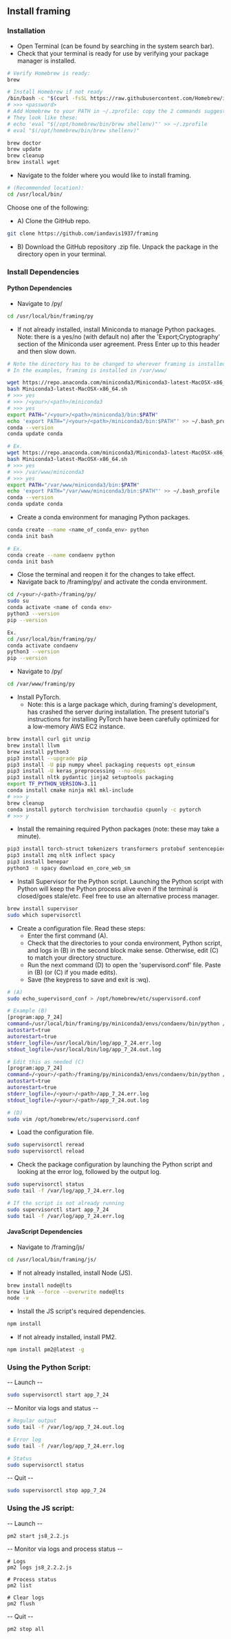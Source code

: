 ## Install framing
### Installation
- Open Terminal (can be found by searching in the system search bar). 
- Check that your terminal is ready for use by verifying your package manager is installed.


```bash
# Verify Homebrew is ready:
brew

# Install Homebrew if not ready
/bin/bash -c "$(curl -fsSL https://raw.githubusercontent.com/Homebrew/install/HEAD/install.sh)"
# >>> <password>
# Add Homebrew to your PATH in ~/.zprofile: copy the 2 commands suggested by Homebrew
# They look like these:
# echo 'eval "$(/opt/homebrew/bin/brew shellenv)"' >> ~/.zprofile
# eval "$(/opt/homebrew/bin/brew shellenv)"

brew doctor
brew update
brew cleanup
brew install wget
```


- Navigate to the folder where you would like to install framing.
```bash
# (Recommended location):
cd /usr/local/bin/
```

Choose one of the following:
 - A) Clone the GitHub repo.
```bash
git clone https://github.com/iandavis1937/framing
```
- B) Download the GitHub repository .zip file. Unpack the package in the directory open in your terminal.
 


### Install Dependencies
 #### Python Dependencies
- Navigate to /py/
```bash
cd /usr/local/bin/framing/py
```
-  If not already installed, install Miniconda to manage Python packages. Note: there is a yes/no (with default no) after the 'Export;Cryptography' section of the Miniconda user agreement. Press Enter up to this header and then slow down.

```bash
# Note the directory has to be changed to wherever framing is installed. 
# In the examples, framing is installed in /var/www/ 

wget https://repo.anaconda.com/miniconda3/Miniconda3-latest-MacOSX-x86_64.sh
bash Miniconda3-latest-MacOSX-x86_64.sh
# >>> yes
# >>> /<your>/<path>/miniconda3
# >>> yes
export PATH="/<your>/<path>/miniconda3/bin:$PATH"
echo 'export PATH="/<your>/<path>/miniconda3/bin:$PATH"' >> ~/.bash_profile
conda --version
conda update conda

# Ex.
wget https://repo.anaconda.com/miniconda3/Miniconda3-latest-MacOSX-x86_64.sh
bash Miniconda3-latest-MacOSX-x86_64.sh
# >>> yes
# >>> /var/www/miniconda3
# >>> yes
export PATH="/var/www/miniconda3/bin:$PATH"
echo 'export PATH="/var/www/miniconda3/bin:$PATH"' >> ~/.bash_profile
conda --version
conda update conda
```

- Create a conda environment for managing Python packages.

```bash
conda create --name <name_of_conda_env> python
conda init bash

# Ex.
conda create --name condaenv python
conda init bash
```
- Close the terminal and reopen it for the changes to take effect.
- Navigate back to /framing/py/ and activate the conda environment.
```bash
cd /<your>/<path>/framing/py/
sudo su
conda activate <name of conda env>
python3 --version
pip --version

Ex.
cd /usr/local/bin/framing/py/
conda activate condaenv
python3 --version
pip --version
```
- Navigate to /py/
```bash
cd /var/www/framing/py
```
- Install PyTorch. 
	- Note: this is a large package which, during framing's development, has crashed the server during installation. The present tutorial's instructions for installing PyTorch have been carefully optimized for a low-memory AWS EC2 instance.
```bash
brew install curl git unzip
brew install llvm
brew install python3
pip3 install --upgrade pip
pip3 install -U pip numpy wheel packaging requests opt_einsum
pip3 install -U keras_preprocessing --no-deps
pip3 install nltk pydantic jinja2 setuptools packaging
export TF_PYTHON_VERSION=3.11
conda install cmake ninja mkl mkl-include
# >>> y
brew cleanup
conda install pytorch torchvision torchaudio cpuonly -c pytorch
# >>> y
```
- Install the remaining required Python packages (note: these may take a minute).
```bash
pip3 install torch-struct tokenizers transformers protobuf sentencepiece numpy requests pydantic jinja2 setuptools
pip3 install zmq nltk inflect spacy
pip3 install benepar
python3 -m spacy download en_core_web_sm
```

- Install Supervisor for the Python script. Launching the Python script with Python will keep the Python process alive even if the terminal is closed/goes stale/etc. Feel free to use an alternative process manager. 

```bash   
brew install supervisor
sudo which supervisorctl
```  
 	
- Create a configuration file. Read these steps:
    - Enter the first command (A). 
    - Check that the directories to your conda environment, Python script, and logs in (B) in the second block make sense. Otherwise, edit (C) to match your directory structure.
	- Run the next command (D) to open the 'supervisord.conf' file. Paste in (B)  (or (C) if you made edits).
    - Save (the keypress to save and exit is :wq).
```bash
# (A)
sudo echo_supervisord_conf > /opt/homebrew/etc/supervisord.conf
 ```
```bash
# Example (B)
[program:app_7_24] 
command=/usr/local/bin/framing/py/miniconda3/envs/condaenv/bin/python /var/www/framing/py/app_7_24.py
autostart=true
autorestart=true
stderr_logfile=/usr/local/bin/log/app_7_24.err.log
stdout_logfile=/usr/local/bin/log/app_7_24.out.log

# Edit this as needed (C)
[program:app_7_24]
command=/<your>/<path>/framing/py/miniconda3/envs/condaenv/bin/python /<your>/<path>/framing/py/app_7_24.py
autostart=true
autorestart=true
stderr_logfile=/<your>/<path>/app_7_24.err.log
stdout_logfile=/<your>/<path>/app_7_24.out.log
```
```bash
# (D)
sudo vim /opt/homebrew/etc/supervisord.conf
```
- Load the configuration file.
```bash
sudo supervisorctl reread
sudo supervisorctl reload  
```

- Check the package configuration by launching the Python script and looking at the error log, followed by the output log.
```bash
sudo supervisorctl status
sudo tail -f /var/log/app_7_24.err.log    

# If the script is not already running
sudo supervisorctl start app_7_24
sudo tail -f /var/log/app_7_24.err.log      
``` 	
#### JavaScript Dependencies
- Navigate to /framing/js/
```bash
cd /usr/local/bin/framing/js/
```

- If not already installed, install Node (JS).
```bash
brew install node@lts
brew link --force --overwrite node@lts
node -v
```

 - Install the JS script's required dependencies.
```bash
npm install
```

- If not already installed, install PM2.
 ```bash
 npm install pm2@latest -g
 ```

### Using the Python Script:
-- Launch -- 
```bash
sudo supervisorctl start app_7_24
```
-- Monitor via logs and status -- 
```bash
# Regular output
sudo tail -f /var/log/app_7_24.out.log

# Error log
sudo tail -f /var/log/app_7_24.err.log

# Status
sudo supervisorctl status
```
-- Quit -- 
```bash
sudo supervisorctl stop app_7_24
```
 
### Using the JS script:
-- Launch -- 
 ```bash
 pm2 start js8_2.2.js
 ```
-- Monitor via logs and process status -- 
```
# Logs
pm2 logs js8_2.2.2.js

# Process status
pm2 list

# Clear logs
pm2 flush
```
-- Quit -- 
```
pm2 stop all
```
